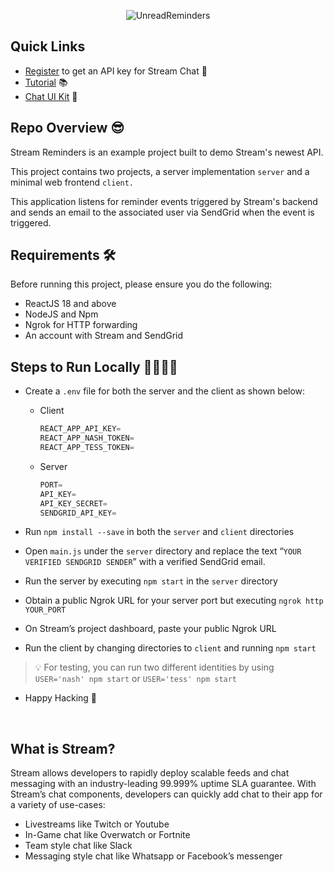 <p align="center">
  <img src="https://user-images.githubusercontent.com/25674767/164322697-1a9cf483-08bf-4034-ac66-d813f150da82.gif" alt="UnreadReminders" />
</p>


## Quick Links

- [Register](https://getstream.io/chat/trial/) to get an API key for Stream Chat 🔑
- [Tutorial](https://getstream.io/blog/unread-message-reminders-tutorial/) 📚
- [Chat UI Kit](https://getstream.io/chat/ui-kit/) 💄

## Repo Overview 😎

Stream Reminders is an example project built to demo Stream's newest API.

This project contains two projects, a server implementation `server` and a minimal web frontend `client.`

This application listens for reminder events triggered by Stream's backend and sends an email to the associated user via SendGrid when the event is triggered.

## Requirements 🛠

Before running this project, please ensure you do the following:

- ReactJS 18 and above
- NodeJS and Npm
- Ngrok for HTTP forwarding
- An account with Stream and SendGrid

## Steps to Run Locally 🧑‍💻👩‍💻

- Create a `.env` file for both the server and the client as shown below:
    - Client

        ```jsx
        REACT_APP_API_KEY=
        REACT_APP_NASH_TOKEN=
        REACT_APP_TESS_TOKEN=
        ```

    - Server

        ```jsx
        PORT=
        API_KEY=
        API_KEY_SECRET=
        SENDGRID_API_KEY=
        ```

- Run `npm install --save` in both the `server` and `client` directories
- Open `main.js` under the `server` directory and replace the text “`YOUR VERIFIED SENDGRID SENDER`” with a verified SendGrid email.
- Run the server by executing `npm start` in the `server` directory
- Obtain a public Ngrok URL for your server port but executing `ngrok http YOUR_PORT`
- On Stream’s project dashboard, paste your public Ngrok URL
- Run the client by changing directories to `client` and running `npm start`

> 💡 For testing, you can run two different identities by using `USER='nash' npm start` or `USER='tess' npm start`

- Happy Hacking 🎉

<br/>

## What is Stream?

Stream allows developers to rapidly deploy scalable feeds and chat messaging with an industry-leading 99.999% uptime SLA guarantee. With Stream’s chat components, developers can quickly add chat to their app for a variety of use-cases:

- Livestreams like Twitch or Youtube
- In-Game chat like Overwatch or Fortnite
- Team style chat like Slack
- Messaging style chat like Whatsapp or Facebook’s messenger

